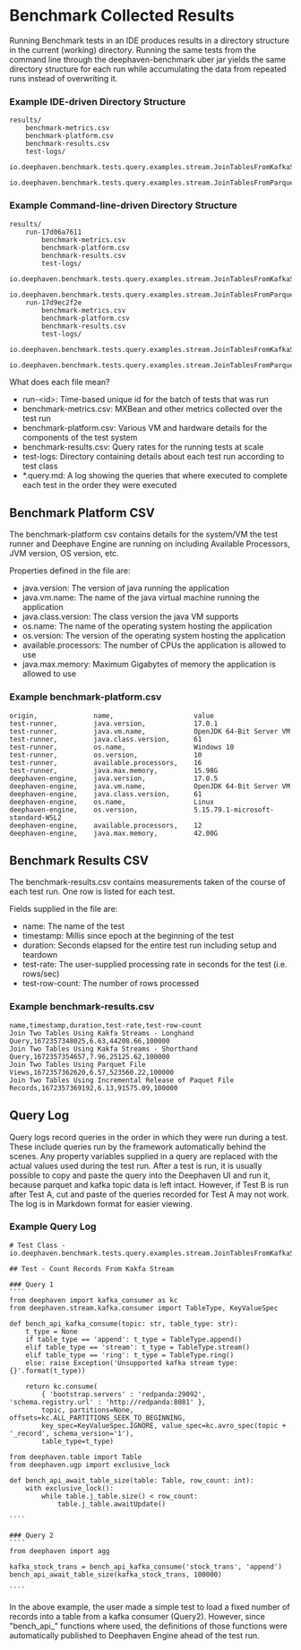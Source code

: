 # Benchmark Collected Results

Running Benchmark tests in an IDE produces results in a directory structure in the current (working) directory.  Running the same tests 
from the command line through the deephaven-benchmark uber jar yields the same directory structure for each run while accumulating the
data from repeated runs instead of overwriting it.

### Example IDE-driven Directory Structure
````
results/
	benchmark-metrics.csv
	benchmark-platform.csv
	benchmark-results.csv
	test-logs/
		io.deephaven.benchmark.tests.query.examples.stream.JoinTablesFromKafkaStream.query.md
		io.deephaven.benchmark.tests.query.examples.stream.JoinTablesFromParquetAndStream.query.md
````

### Example Command-line-driven Directory Structure
````
results/
	run-17d06a7611
		benchmark-metrics.csv
		benchmark-platform.csv
		benchmark-results.csv
		test-logs/
			io.deephaven.benchmark.tests.query.examples.stream.JoinTablesFromKafkaStream.query.md
			io.deephaven.benchmark.tests.query.examples.stream.JoinTablesFromParquetAndStream.query.md
	run-17d9ec2f2e
		benchmark-metrics.csv
		benchmark-platform.csv
		benchmark-results.csv
		test-logs/
			io.deephaven.benchmark.tests.query.examples.stream.JoinTablesFromKafkaStream.query.md
			io.deephaven.benchmark.tests.query.examples.stream.JoinTablesFromParquetAndStream.query.md
````

What does each file mean?
- run\-\<id\>: Time-based unique id for the batch of tests that was run
- benchmark-metrics.csv: MXBean and other metrics collected over the test run
- benchmark-platform.csv: Various VM and hardware details for the components of the test system
- benchmark-results.csv: Query rates for the running tests at scale
- test-logs: Directory containing details about each test run according to test class
- \*.query.md: A log showing the queries that where executed to complete each test in the order they were executed

## Benchmark Platform CSV

The benchmark-platform csv contains details for the system/VM the test runner and Deephave Engine are running on including Available Processors, JVM version, OS version, etc.

Properties defined in the file are:
- java.version: The version of java running the application
- java.vm.name: The name of the java virtual machine running the application
- java.class.version: The class version the java VM supports
- os.name: The name of the operating system hosting the application
- os.version: The version of the operating system hosting the application
- available.processors: The number of CPUs the application is allowed to use
- java.max.memory: Maximum Gigabytes of memory the application is allowed to use 

### Example benchmark-platform.csv
````
origin,              name,                    value
test-runner,         java.version,            17.0.1
test-runner,         java.vm.name,            OpenJDK 64-Bit Server VM
test-runner,         java.class.version,      61
test-runner,         os.name,                 Windows 10
test-runner,         os.version,              10
test-runner,         available.processors,    16
test-runner,         java.max.memory,         15.98G
deephaven-engine,    java.version,            17.0.5
deephaven-engine,    java.vm.name,            OpenJDK 64-Bit Server VM
deephaven-engine,    java.class.version,      61
deephaven-engine,    os.name,                 Linux
deephaven-engine,    os.version,              5.15.79.1-microsoft-standard-WSL2
deephaven-engine,    available.processors,    12
deephaven-engine,    java.max.memory,         42.00G
````

## Benchmark Results CSV

The benchmark-results.csv contains measurements taken of the course of each test run. One row is listed for each test.

Fields supplied in the file are:
- name: The name of the test
- timestamp: Millis since epoch at the beginning of the test
- duration: Seconds elapsed for the entire test run including setup and teardown
- test-rate: The user-supplied processing rate in seconds for the test (i.e. rows/sec)
- test-row-count: The number of rows processed

### Example benchmark-results.csv
````
name,timestamp,duration,test-rate,test-row-count
Join Two Tables Using Kakfa Streams - Longhand Query,1672357348025,6.63,44208.66,100000
Join Two Tables Using Kakfa Streams - Shorthand Query,1672357354657,7.96,25125.62,100000
Join Two Tables Using Parquet File Views,1672357362620,6.57,523560.22,100000
Join Two Tables Using Incremental Release of Paquet File Records,1672357369192,6.13,91575.09,100000
````

## Query Log

Query logs record queries in the order in which they were run during a test. These include queries run by the framework automatically behind the scenes. 
Any property variables supplied in a query are replaced with the actual values used during the test run. After a test is run, it is usually possible to 
copy and paste the query into the Deephaven UI and run it, because parquet and kafka topic data is left intact. However, if Test B is run after Test A, 
cut and paste of the queries recorded for Test A may not work. 
The log is in Markdown format for easier viewing.

### Example Query Log
~~~~
# Test Class - io.deephaven.benchmark.tests.query.examples.stream.JoinTablesFromKafkaStream

## Test - Count Records From Kakfa Stream

### Query 1
````
from deephaven import kafka_consumer as kc
from deephaven.stream.kafka.consumer import TableType, KeyValueSpec

def bench_api_kafka_consume(topic: str, table_type: str):
	t_type = None
	if table_type == 'append': t_type = TableType.append()
	elif table_type == 'stream': t_type = TableType.stream()
	elif table_type == 'ring': t_type = TableType.ring()
	else: raise Exception('Unsupported kafka stream type: {}'.format(t_type))

	return kc.consume(
		{ 'bootstrap.servers' : 'redpanda:29092', 'schema.registry.url' : 'http://redpanda:8081' },
		topic, partitions=None, offsets=kc.ALL_PARTITIONS_SEEK_TO_BEGINNING,
		key_spec=KeyValueSpec.IGNORE, value_spec=kc.avro_spec(topic + '_record', schema_version='1'),
		table_type=t_type)

from deephaven.table import Table
from deephaven.ugp import exclusive_lock

def bench_api_await_table_size(table: Table, row_count: int):
	with exclusive_lock():
		while table.j_table.size() < row_count:
			table.j_table.awaitUpdate()

````

### Query 2
````
from deephaven import agg

kafka_stock_trans = bench_api_kafka_consume('stock_trans', 'append')
bench_api_await_table_size(kafka_stock_trans, 100000)

````
~~~~

In the above example, the user made a simple test to load a fixed number of records into a table from a kafka consumer (Query2). 
However, since "bench_api_" functions where used, the definitions of those functions were automatically published to 
Deephaven Engine ahead of the test run.

